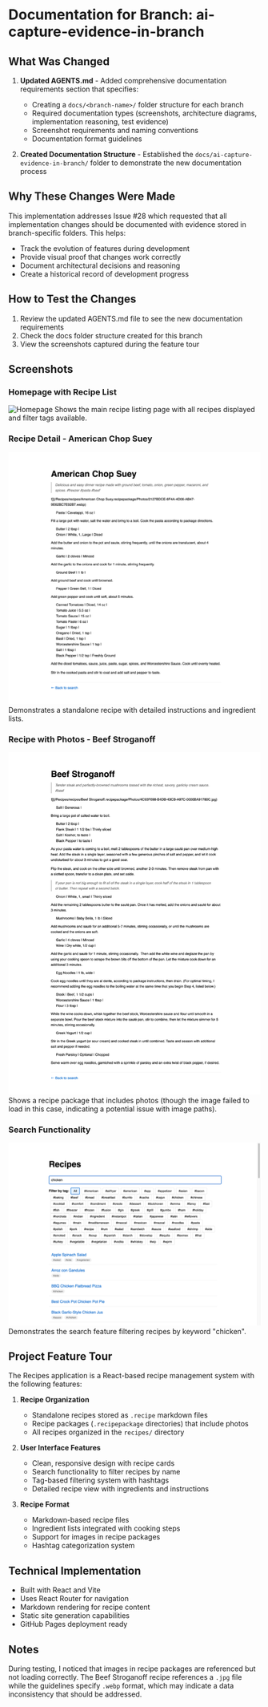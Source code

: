 # Documentation for Branch: ai-capture-evidence-in-branch

## What Was Changed

1. **Updated AGENTS.md** - Added comprehensive documentation requirements section that specifies:
   - Creating a `docs/<branch-name>/` folder structure for each branch
   - Required documentation types (screenshots, architecture diagrams, implementation reasoning, test evidence)
   - Screenshot requirements and naming conventions
   - Documentation format guidelines

2. **Created Documentation Structure** - Established the `docs/ai-capture-evidence-in-branch/` folder to demonstrate the new documentation process

## Why These Changes Were Made

This implementation addresses Issue #28 which requested that all implementation changes should be documented with evidence stored in branch-specific folders. This helps:
- Track the evolution of features during development
- Provide visual proof that changes work correctly
- Document architectural decisions and reasoning
- Create a historical record of development progress

## How to Test the Changes

1. Review the updated AGENTS.md file to see the new documentation requirements
2. Check the docs folder structure created for this branch
3. View the screenshots captured during the feature tour

## Screenshots

### Homepage with Recipe List
![Homepage](homepage-recipe-list.png)
Shows the main recipe listing page with all recipes displayed and filter tags available.

### Recipe Detail - American Chop Suey
![Recipe Detail](recipe-american-chop-suey.png)
Demonstrates a standalone recipe with detailed instructions and ingredient lists.

### Recipe with Photos - Beef Stroganoff
![Recipe Package](recipe-beef-stroganoff.png)
Shows a recipe package that includes photos (though the image failed to load in this case, indicating a potential issue with image paths).

### Search Functionality
![Search Feature](search-functionality.png)
Demonstrates the search feature filtering recipes by keyword "chicken".

## Project Feature Tour

The Recipes application is a React-based recipe management system with the following features:

1. **Recipe Organization**
   - Standalone recipes stored as `.recipe` markdown files
   - Recipe packages (`.recipepackage` directories) that include photos
   - All recipes organized in the `recipes/` directory

2. **User Interface Features**
   - Clean, responsive design with recipe cards
   - Search functionality to filter recipes by name
   - Tag-based filtering system with hashtags
   - Detailed recipe view with ingredients and instructions

3. **Recipe Format**
   - Markdown-based recipe files
   - Ingredient lists integrated with cooking steps
   - Support for images in recipe packages
   - Hashtag categorization system

## Technical Implementation

- Built with React and Vite
- Uses React Router for navigation
- Markdown rendering for recipe content
- Static site generation capabilities
- GitHub Pages deployment ready

## Notes

During testing, I noticed that images in recipe packages are referenced but not loading correctly. The Beef Stroganoff recipe references a `.jpg` file while the guidelines specify `.webp` format, which may indicate a data inconsistency that should be addressed.
